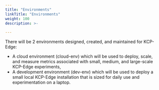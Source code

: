 ```yaml
---
title: "Environments"
linkTitle: "Environments"
weight: 100
description: >-
     
---
```


There will be 2 environments designed, created, and maintained for KCP-Edge:
- A cloud environment (cloud-env) which will be used to deploy, scale, and measure metrics associated with small, medium, and large-scale KCP-Edge experiments,
- A development environment (dev-env) which will be used to deploy a small local KCP-Edge installation that is sized for daily use and experimentation on a laptop.
